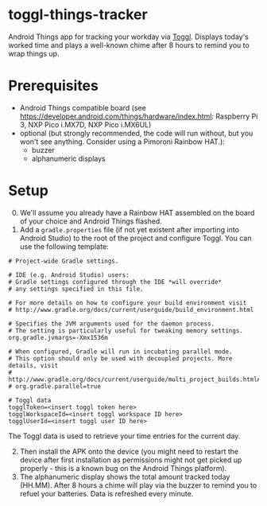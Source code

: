 # toggl-things-tracker
Android Things app for tracking your workday via [Toggl](https://www.toggl.com/). Displays today's worked time and plays a well-known chime after 8 hours to remind you to wrap things up.

# Prerequisites

- Android Things compatible board (see https://developer.android.com/things/hardware/index.html: Raspberry Pi 3, NXP Pico i.MX7D, NXP Pico i.MX6UL)
- optional (but strongly recommended, the code will run without, but you won't see anything. Consider using a Pimoroni Rainbow HAT.): 
    - buzzer
    - alphanumeric displays

# Setup

0. We'll assume you already have a Rainbow HAT assembled on the board of your choice and Android Things flashed. 
1. Add a `gradle.properties` file (if not yet existent after importing into Android Studio) to the root of the project and configure Toggl. You can use the following template:

```
# Project-wide Gradle settings.

# IDE (e.g. Android Studio) users:
# Gradle settings configured through the IDE *will override*
# any settings specified in this file.

# For more details on how to configure your build environment visit
# http://www.gradle.org/docs/current/userguide/build_environment.html

# Specifies the JVM arguments used for the daemon process.
# The setting is particularly useful for tweaking memory settings.
org.gradle.jvmargs=-Xmx1536m

# When configured, Gradle will run in incubating parallel mode.
# This option should only be used with decoupled projects. More details, visit
# http://www.gradle.org/docs/current/userguide/multi_project_builds.html#sec:decoupled_projects
# org.gradle.parallel=true

# Toggl data
togglToken=<insert toggl token here>
togglWorkspaceId=<insert toggl workspace ID here>
togglUserId=<insert toggl user ID here>
```

The Toggl data is used to retrieve your time entries for the current day.

2. Then install the APK onto the device (you might need to restart the device after first installation as permissions might not get picked up properly - this is a known bug on the Android Things platform).
3. The alphanumeric display shows the total amount tracked today (HH.MM). After 8 hours a chime will play via the buzzer to remind you to refuel your batteries. Data is refreshed every minute.
